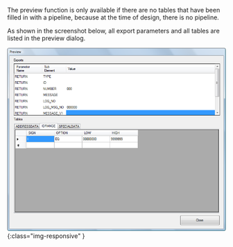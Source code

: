 The preview function is only available if there are no tables that have been filled in with a pipeline, because at the time of design, there is no pipeline.

As shown in the screenshot below, all export parameters and all tables are listed in the preview dialog.

![BAPI-Preview](/img/content/BAPI-Preview.png){:class="img-responsive" }